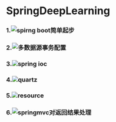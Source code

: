# SpringDeepLearning
### 1.![spirng boot简单起步](https://github.com/tsmairc/SpringDeepLearning/blob/master/springboot)
### 2.![多数据源事务配置](https://github.com/tsmairc/SpringDeepLearning/blob/master/transaction)
### 3.![spring ioc]()
### 4.![quartz]()
### 5.![resource](https://github.com/tsmairc/SpringDeepLearning/blob/master/resource)
### 6.![springmvc对返回结果处理]()

